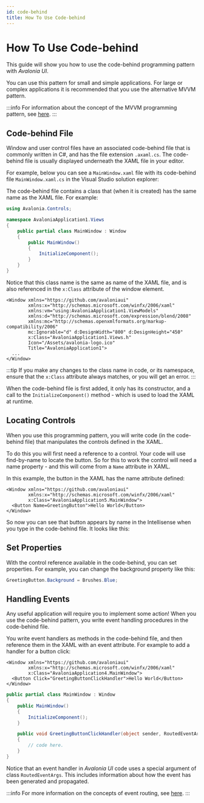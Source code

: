 ```yaml
---
id: code-behind
title: How To Use Code-behind
---
```


# How To Use Code-behind

This guide will show you how to use the code-behind programming pattern with _Avalonia UI_.&#x20;

You can use this pattern for small and simple applications. For large or complex applications it is  recommended that you use the alternative MVVM pattern.

:::info
For information about the concept of the MVVM programming pattern, see [here](../../concepts/the-mvvm-pattern/).
:::

## Code-behind File

Window and user control files have an associated code-behind file that is commonly written in C#, and has the file extension `.axaml.cs`. The code-behind file is usually displayed underneath the XAML file in your editor.&#x20;

For example, below you can see a `MainWindow.xaml` file with its code-behind file `MainWindow.xaml.cs` in the Visual Studio solution explorer:

<!-- ![](../../.gitbook/assets/codebehind-vs.png) -->

The code-behind file contains a class that (when it is created) has the same name as the XAML file. For example:

```csharp
using Avalonia.Controls;

namespace AvaloniaApplication1.Views
{
    public partial class MainWindow : Window
    {
        public MainWindow()
        {
            InitializeComponent();
        }
    }
}
```

Notice that this class name is the same as name of the XAML file, and is also referenced in the `x:Class` attribute of the window element.&#x20;

```markup
<Window xmlns="https://github.com/avaloniaui"
        xmlns:x="http://schemas.microsoft.com/winfx/2006/xaml"
        xmlns:vm="using:AvaloniaApplication1.ViewModels"
        xmlns:d="http://schemas.microsoft.com/expression/blend/2008"
        xmlns:mc="http://schemas.openxmlformats.org/markup-compatibility/2006"
        mc:Ignorable="d" d:DesignWidth="800" d:DesignHeight="450"
        x:Class="AvaloniaApplication1.Views.h"
        Icon="/Assets/avalonia-logo.ico"
        Title="AvaloniaApplication1">
  ...
</Window>
```

:::tip
If you make any changes to the class name in code, or its namespace, ensure that the  `x:Class` attribute always matches, or you will get an error.
:::

When the code-behind file is first added, it only has its constructor, and a call to the  `InitializeComponent()` method - which is used to load the XAML at runtime.

## Locating Controls <a href="#locating-controls" id="locating-controls"></a>

When you use this programming pattern, you will write code (in the code-behind file) that manipulates the controls defined in the XAML.&#x20;

To do this you will first need a reference to a control. Your code will use find-by-name to locate the button. So for this to work the control will need a name property - and this will come from a `Name` attribute in XAML.

In this example, the button in the XAML has the name attribute defined:&#x20;

```markup
<Window xmlns="https://github.com/avaloniaui"
        xmlns:x="http://schemas.microsoft.com/winfx/2006/xaml"
        x:Class="AvaloniaApplication5.MainWindow">
  <Button Name=GreetingButton">Hello World</Button>
</Window>
```

So now you can see that button appears by name in the Intellisense when you type in the code-behind file. It looks like this:

<!--<img src="/img/gitbook-import/assets/image (7) (1) (2).png" alt="">-->

## Set Properties

With the control reference available in the code-behind, you can set properties. For example, you can change the background property like this:

```csharp
GreetingButton.Background = Brushes.Blue;
```

## Handling Events <a href="#handling-events" id="handling-events"></a>

Any useful application will require you to implement some action! When you use the code-behind pattern, you write event handling procedures in the code-behind file.&#x20;

You write event handlers as methods in the code-behind file, and then reference them in the XAML with an event attribute. For example to add a handler for a button click:

```markup
<Window xmlns="https://github.com/avaloniaui"
        xmlns:x="http://schemas.microsoft.com/winfx/2006/xaml"
        x:Class="AvaloniaApplication4.MainWindow">
  <Button Click="GreetingButtonClickHandler">Hello World</Button>
</Window>
```

```csharp
public partial class MainWindow : Window
{
    public MainWindow()
    {
        InitializeComponent();
    }

    public void GreetingButtonClickHandler(object sender, RoutedEventArgs e)
    {
        // code here.
    }
}
```

Notice that an event handler in _Avalonia UI_ code uses a special argument of class `RoutedEventArgs`. This includes information about how the event has been generated and propagated.

:::info
For more information on the concepts of event routing, see [here](../../concepts/input/routed-events.md).&#x20;
:::

&#x20; &#x20;